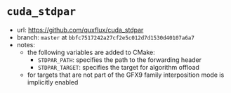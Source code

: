 # `cuda_stdpar`

- url: <https://github.com/quxflux/cuda_stdpar>
- branch: `master` at `bbfc7517242a27cf2e5c012d7d1530d40107a6a7`
- notes:
  - the following variables are added to CMake:
    - `STDPAR_PATH`: specifies the path to the forwarding header
    - `STDPAR_TARGET`: specifies the target for algorithm offload
  - for targets that are not part of the GFX9 family interposition mode is
    implicitly enabled
